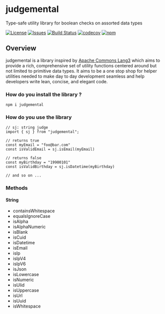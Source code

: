 # judgemental

Type-safe utility library for boolean checks on assorted data types

[![License](https://img.shields.io/badge/license-apache_2.0-green.svg)](https://opensource.org/licenses/Apache-2.0)
[![Issues](https://img.shields.io/github/issues/asharnadeem/judgemental)](https://github.com/asharnadeem/judgemental/issues)
[![Build Status](https://github.com/asharnadeem/judgemental/actions/workflows/build.yml/badge.svg)](https://github.com/asharnadeem/judgemental/actions/workflows/build.yml)
[![codecov](https://codecov.io/gh/asharnadeem/judgemental/branch/main/graph/badge.svg?token=AVIQP2EFWK)](https://codecov.io/gh/asharnadeem/judgemental)
[![npm](https://img.shields.io/npm/v/react)](https://www.npmjs.com/package/judgemental)

## Overview

judgemental is a library inspired by [Apache Commons Lang3](https://commons.apache.org/proper/commons-lang/apidocs/org/apache/commons/lang3/) which aims to provide a rich, comprehensive set of utility functions centered around but not limited to primitive data types. It aims to be a one stop shop for helper utilities needed to make day to day development seamless and help developers write lean, concise, and elegant code.

### How do you install the library ?

```
npm i judgemental
```

### How do you use the library

```
// sj: string judge
import { sj } from "judgemental";

// returns true
const myEmail = "foo@bar.com"
const isValidEmail = sj.isEmail(myEmail)

// returns false
const myBirthday = "19900101"
const isValidBirthday = sj.isDatetime(myBirthday)

// and so on ...
```

### Methods

#### String

- containsWhitespace
- equalsIgnoreCase
- isAlpha
- isAlphaNumeric
- isBlank
- isCuid
- isDatetime
- isEmail
- isIp
- isIpV4
- isIpV6
- isJson
- isLowercase
- isNumeric
- isUlid
- isUppercase
- isUrl
- isUuid
- isWhitespace
